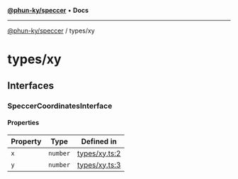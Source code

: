 [**@phun-ky/speccer**](../README.md) • **Docs**

***

[@phun-ky/speccer](../README.md) / types/xy

# types/xy

## Interfaces

### SpeccerCoordinatesInterface

#### Properties

| Property | Type | Defined in |
| ------ | ------ | ------ |
| `x` | `number` | [types/xy.ts:2](https://github.com/phun-ky/speccer/blob/main/src/types/xy.ts#L2) |
| `y` | `number` | [types/xy.ts:3](https://github.com/phun-ky/speccer/blob/main/src/types/xy.ts#L3) |
